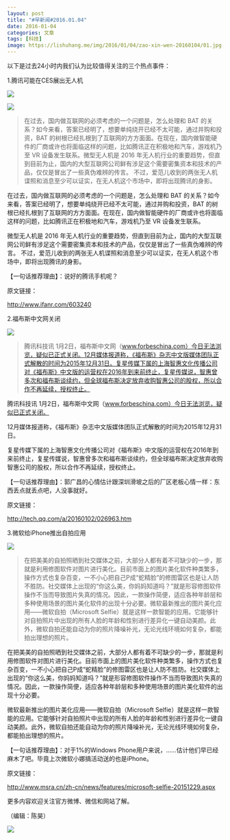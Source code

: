 ```yaml
---
layout: post
title: "#早新闻#2016.01.04"
date: 2016-01-04
categories: 文章
tags: [科技]
image: https://lishuhang.me/img/2016/01/04/zao-xin-wen-20160104/01.jpg
---
```


以下是过去24小时内我们认为比较值得关注的三个热点事件：

1.腾讯可能在CES展出无人机

![](http://mmbiz.qpic.cn/mmbiz/AdRKyBVLoHIuu8MLL2uBaq8tBkr8pnCjH7tntCibtjCkrwHnUAhCdia2bCsX6LEzsudgQRFrBiaCSJz2FeFW3AeOA/0?wx_fmt=jpeg)

![](https://lishuhang.me/img/2016/01/04/zao-xin-wen-20160104/01.jpg)

> 在过去，国内做互联网的必须考虑的一个问题是，怎么处理和 BAT 的关系？如今来看，答案已经明了，想要单纯绕开已经不太可能，通过并购和投资，BAT 的树根已经扎根到了互联网的方方面面。在现在，国内做智能硬件的厂商或许也将面临这样的问题，比如腾讯正在积极地和汽车，游戏机乃至 VR 设备发生联系。微型无人机是 2016 年无人机行业的重要趋势，但直到目前为止，国内的大型互联网公司鲜有涉足这个需要密集资本和技术的产品，仅仅是冒出了一些真伪难辨的传言。 不过，爱范儿收到的两张无人机谍照和消息至少可以证实，在无人机这个市场中，即将出现腾讯的身影。

在过去，国内做互联网的必须考虑的一个问题是，怎么处理和 BAT 的关系？如今来看，答案已经明了，想要单纯绕开已经不太可能，通过并购和投资，BAT 的树根已经扎根到了互联网的方方面面。在现在，国内做智能硬件的厂商或许也将面临这样的问题，比如腾讯正在积极地和汽车，游戏机乃至 VR 设备发生联系。

微型无人机是 2016 年无人机行业的重要趋势，但直到目前为止，国内的大型互联网公司鲜有涉足这个需要密集资本和技术的产品，仅仅是冒出了一些真伪难辨的传言。 不过，爱范儿收到的两张无人机谍照和消息至少可以证实，在无人机这个市场中，即将出现腾讯的身影。

【一句话推荐理由】：说好的腾讯手机呢？

原文链接：

http://www.ifanr.com/603240

2.福布斯中文网关闭

![](https://lishuhang.me/img/2016/01/04/zao-xin-wen-20160104/02.png)

> 腾讯科技讯 1月2日，福布斯中文网（www.forbeschina.com）今日无法浏览，疑似已正式关闭。12月媒体报道称，《福布斯》杂志中文版媒体团队正式解散的时间为2015年12月31日。复星传媒下属的上海智惠文化传播公司对《福布斯》中文版的运营权在2016年到来前终止，复星传媒说，智惠曾多次和福布斯谈续约，但全球福布斯决定放弃收购智惠公司的股权，所以合作不再延续，授权终止。

腾讯科技讯 1月2日，福布斯中文网（www.forbeschina.com）今日无法浏览，疑似已正式关闭。

12月媒体报道称，《福布斯》杂志中文版媒体团队正式解散的时间为2015年12月31日。

复星传媒下属的上海智惠文化传播公司对《福布斯》中文版的运营权在2016年到来前终止，复星传媒说，智惠曾多次和福布斯谈续约，但全球福布斯决定放弃收购智惠公司的股权，所以合作不再延续，授权终止。

【一句话推荐理由】：郭广昌的心情估计跟深圳滑坡之后的厂区老板心情一样：东西丢点就丢点吧，人没事就好。

原文链接：

http://tech.qq.com/a/20160102/026963.htm

3.微软给iPhone推出自拍应用

![](https://lishuhang.me/img/2016/01/04/zao-xin-wen-20160104/03.jpg)

> 在把美美的自拍照晒到社交媒体之前，大部分人都有着不可缺少的一步，那就是利用修图软件对图片进行美化。目前市面上的图片美化软件种类繁多，操作方式也复杂百变，一不小心把自己P成“蛇精脸”的修图雷区也是让人防不胜防。社交媒体上出现的“你这么美，你妈妈知道吗？”就是形容修图软件操作不当而导致图片失真的情况。因此，一款操作简便，适应各种年龄层和多种使用场景的图片美化软件的出现十分必要。微软最新推出的图片美化应用——微软自拍（Microsoft Selfie）就是这样一款智能的应用。它能够针对自拍照片中出现的所有人脸的年龄和性别进行差异化一键自动美颜。此外，微软自拍还能自动为你的照片降噪补光，无论光线环境如何复杂，都能拍出理想的照片。

在把美美的自拍照晒到社交媒体之前，大部分人都有着不可缺少的一步，那就是利用修图软件对图片进行美化。目前市面上的图片美化软件种类繁多，操作方式也复杂百变，一不小心把自己P成“蛇精脸”的修图雷区也是让人防不胜防。社交媒体上出现的“你这么美，你妈妈知道吗？”就是形容修图软件操作不当而导致图片失真的情况。因此，一款操作简便，适应各种年龄层和多种使用场景的图片美化软件的出现十分必要。

微软最新推出的图片美化应用——微软自拍（Microsoft Selfie）就是这样一款智能的应用。它能够针对自拍照片中出现的所有人脸的年龄和性别进行差异化一键自动美颜。此外，微软自拍还能自动为你的照片降噪补光，无论光线环境如何复杂，都能拍出理想的照片。

【一句话推荐理由】：对于1%的Windows Phone用户来说，……估计他们早已经麻木了吧。毕竟上次微软小娜搞活动送的也是iPhone。

原文链接：

http://www.msra.cn/zh-cn/news/features/microsoft-selfie-20151229.aspx

更多内容欢迎关注官方微博、微信和网站了解。

（编辑：陈昊）

![](https://lishuhang.me/img/2016/01/04/zao-xin-wen-20160104/04.jpg)